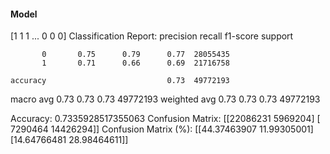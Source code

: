 #### Model
[1 1 1 ... 0 0 0]
Classification Report:
              precision    recall  f1-score   support

           0       0.75      0.79      0.77  28055435
           1       0.71      0.66      0.69  21716758

    accuracy                           0.73  49772193
   macro avg       0.73      0.73      0.73  49772193
weighted avg       0.73      0.73      0.73  49772193

Accuracy: 0.7335928517355063
Confusion Matrix:
[[22086231  5969204]
 [ 7290464 14426294]]
Confusion Matrix (%):
[[44.37463907 11.99305001]
 [14.64766481 28.98464611]]
